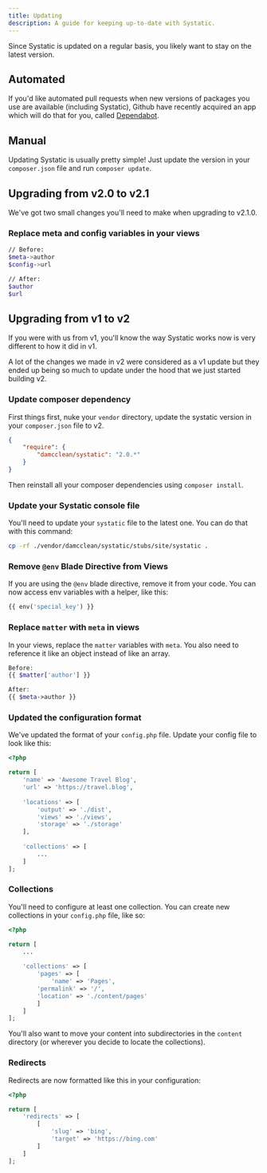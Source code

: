 ```yaml
---
title: Updating
description: A guide for keeping up-to-date with Systatic.
---
```


Since Systatic is updated on a regular basis, you likely want to stay on the latest version. 

## Automated
If you'd like automated pull requests when new versions of packages you use are available (including Systatic), Github have recently acquired an app which will do that for you, called [Dependabot](https://dependabot.com/). 

## Manual
Updating Systatic is usually pretty simple! Just update the version in your `composer.json` file and run `composer update`.

## Upgrading from v2.0 to v2.1
We've got two small changes you'll need to make when upgrading to v2.1.0.

### Replace meta and config variables in your views

```bash
// Before:
$meta->author
$config->url

// After:
$author
$url
```

## Upgrading from v1 to v2
If you were with us from v1, you'll know the way Systatic works now is very different to how it did in v1.

A lot of the changes we made in v2 were considered as a v1 update but they ended up being so much to update under the hood that we just started building v2.

### Update composer dependency
First things first, nuke your `vendor` directory, update the systatic version in your `composer.json` file to v2.

```json
{
	"require": {
		"damcclean/systatic": "2.0.*"
	}
}
```

Then reinstall all your composer dependencies using `composer install`.

### Update your Systatic console file
You'll need to update your `systatic` file to the latest one. You can do that with this command:

```bash
cp -rf ./vendor/damcclean/systatic/stubs/site/systatic .
```

### Remove `@env` Blade Directive from Views
If you are using the `@env` blade directive, remove it from your code. You can now access env variables with a helper, like this:

```php
{{ env('special_key') }}
```

### Replace `matter` with `meta` in views
In your views, replace the `matter` variables with `meta`. You also need to reference it like an object instead of like an array. 

```php
Before:
{{ $matter['author'] }}

After:
{{ $meta->author }}
```

### Updated the configuration format
We've updated the format of your `config.php` file. Update your config file to look like this:

```php
<?php

return [
	'name' => 'Awesome Travel Blog',
	'url' => 'https://travel.blog',
	
	'locations' => [
		'output' => './dist',
		'views' => './views',
		'storage' => './storage'
	],
	
	'collections' => [
		...
	]
];
```

### Collections
You'll need to configure at least one collection. You can create new collections in your `config.php` file, like so:

```php
<?php

return [
	...
	
	'collections' => [
		'pages' => [
			'name' => 'Pages',
	    'permalink' => '/',
	    'location' => './content/pages'
		]
	]
];
```

You'll also want to move your content into subdirectories in the `content` directory (or wherever you decide to locate the collections).

### Redirects
Redirects are now formatted like this in your configuration:

```php
<?php

return [
	'redirects' => [
		[
			'slug' => 'bing',
			'target' => 'https://bing.com'
		]
	]
];
```

